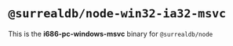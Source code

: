 # `@surrealdb/node-win32-ia32-msvc`

This is the **i686-pc-windows-msvc** binary for `@surrealdb/node`
